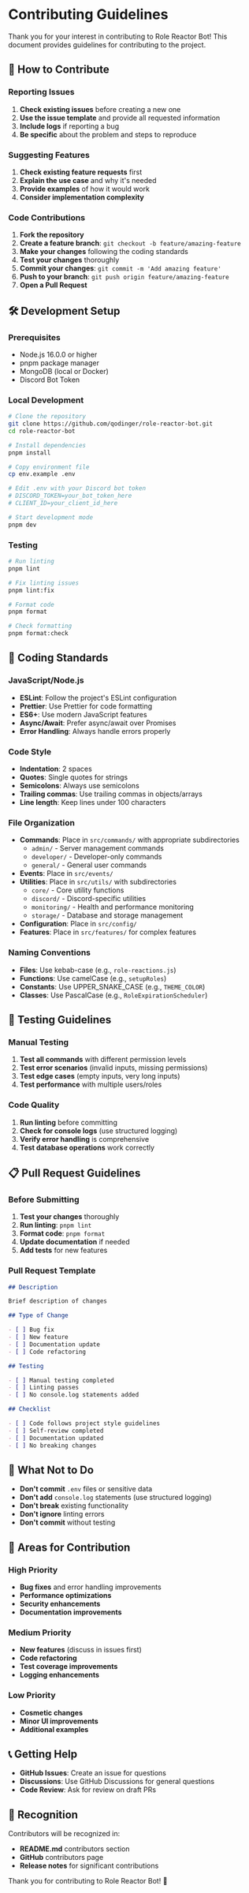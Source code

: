 # Contributing Guidelines

Thank you for your interest in contributing to Role Reactor Bot! This document provides guidelines for contributing to the project.

## 🤝 How to Contribute

### Reporting Issues

1. **Check existing issues** before creating a new one
2. **Use the issue template** and provide all requested information
3. **Include logs** if reporting a bug
4. **Be specific** about the problem and steps to reproduce

### Suggesting Features

1. **Check existing feature requests** first
2. **Explain the use case** and why it's needed
3. **Provide examples** of how it would work
4. **Consider implementation complexity**

### Code Contributions

1. **Fork the repository**
2. **Create a feature branch**: `git checkout -b feature/amazing-feature`
3. **Make your changes** following the coding standards
4. **Test your changes** thoroughly
5. **Commit your changes**: `git commit -m 'Add amazing feature'`
6. **Push to your branch**: `git push origin feature/amazing-feature`
7. **Open a Pull Request**

## 🛠️ Development Setup

### Prerequisites

- Node.js 16.0.0 or higher
- pnpm package manager
- MongoDB (local or Docker)
- Discord Bot Token

### Local Development

```bash
# Clone the repository
git clone https://github.com/qodinger/role-reactor-bot.git
cd role-reactor-bot

# Install dependencies
pnpm install

# Copy environment file
cp env.example .env

# Edit .env with your Discord bot token
# DISCORD_TOKEN=your_bot_token_here
# CLIENT_ID=your_client_id_here

# Start development mode
pnpm dev
```

### Testing

```bash
# Run linting
pnpm lint

# Fix linting issues
pnpm lint:fix

# Format code
pnpm format

# Check formatting
pnpm format:check
```

## 📝 Coding Standards

### JavaScript/Node.js

- **ESLint**: Follow the project's ESLint configuration
- **Prettier**: Use Prettier for code formatting
- **ES6+**: Use modern JavaScript features
- **Async/Await**: Prefer async/await over Promises
- **Error Handling**: Always handle errors properly

### Code Style

- **Indentation**: 2 spaces
- **Quotes**: Single quotes for strings
- **Semicolons**: Always use semicolons
- **Trailing commas**: Use trailing commas in objects/arrays
- **Line length**: Keep lines under 100 characters

### File Organization

- **Commands**: Place in `src/commands/` with appropriate subdirectories
  - `admin/` - Server management commands
  - `developer/` - Developer-only commands
  - `general/` - General user commands
- **Events**: Place in `src/events/`
- **Utilities**: Place in `src/utils/` with subdirectories
  - `core/` - Core utility functions
  - `discord/` - Discord-specific utilities
  - `monitoring/` - Health and performance monitoring
  - `storage/` - Database and storage management
- **Configuration**: Place in `src/config/`
- **Features**: Place in `src/features/` for complex features

### Naming Conventions

- **Files**: Use kebab-case (e.g., `role-reactions.js`)
- **Functions**: Use camelCase (e.g., `setupRoles`)
- **Constants**: Use UPPER_SNAKE_CASE (e.g., `THEME_COLOR`)
- **Classes**: Use PascalCase (e.g., `RoleExpirationScheduler`)

## 🧪 Testing Guidelines

### Manual Testing

1. **Test all commands** with different permission levels
2. **Test error scenarios** (invalid inputs, missing permissions)
3. **Test edge cases** (empty inputs, very long inputs)
4. **Test performance** with multiple users/roles

### Code Quality

1. **Run linting** before committing
2. **Check for console logs** (use structured logging)
3. **Verify error handling** is comprehensive
4. **Test database operations** work correctly

## 📋 Pull Request Guidelines

### Before Submitting

1. **Test your changes** thoroughly
2. **Run linting**: `pnpm lint`
3. **Format code**: `pnpm format`
4. **Update documentation** if needed
5. **Add tests** for new features

### Pull Request Template

```markdown
## Description

Brief description of changes

## Type of Change

- [ ] Bug fix
- [ ] New feature
- [ ] Documentation update
- [ ] Code refactoring

## Testing

- [ ] Manual testing completed
- [ ] Linting passes
- [ ] No console.log statements added

## Checklist

- [ ] Code follows project style guidelines
- [ ] Self-review completed
- [ ] Documentation updated
- [ ] No breaking changes
```

## 🚫 What Not to Do

- **Don't commit** `.env` files or sensitive data
- **Don't add** `console.log` statements (use structured logging)
- **Don't break** existing functionality
- **Don't ignore** linting errors
- **Don't commit** without testing

## 🎯 Areas for Contribution

### High Priority

- **Bug fixes** and error handling improvements
- **Performance optimizations**
- **Security enhancements**
- **Documentation improvements**

### Medium Priority

- **New features** (discuss in issues first)
- **Code refactoring**
- **Test coverage improvements**
- **Logging enhancements**

### Low Priority

- **Cosmetic changes**
- **Minor UI improvements**
- **Additional examples**

## 📞 Getting Help

- **GitHub Issues**: Create an issue for questions
- **Discussions**: Use GitHub Discussions for general questions
- **Code Review**: Ask for review on draft PRs

## 🙏 Recognition

Contributors will be recognized in:

- **README.md** contributors section
- **GitHub** contributors page
- **Release notes** for significant contributions

Thank you for contributing to Role Reactor Bot! 🎉

